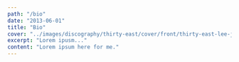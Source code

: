 ```yaml
---
path: "/bio"
date: "2013-06-01"
title: "Bio"
cover: "../images/discography/thirty-east/cover/front/thirty-east-lee-jaster-w600h600.jpg"
excerpt: "Lorem ipusm..."
content: "Lorem ipsum here for me."
---
```

